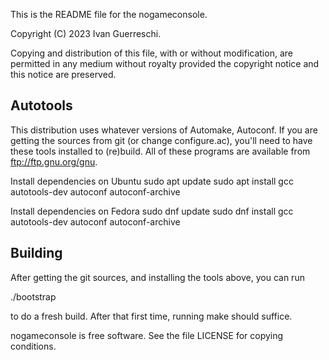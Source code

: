 This is the README file for the nogameconsole.

Copyright (C) 2023 Ivan Guerreschi.

Copying and distribution of this file, with or without modification,
are permitted in any medium without royalty provided the copyright
notice and this notice are preserved.

Autotools
---------

This distribution uses whatever versions of Automake, Autoconf.
If you are getting the sources from git (or change configure.ac), you'll
need to have these tools installed to (re)build.
All of these programs are available from
ftp://ftp.gnu.org/gnu.

Install dependencies on Ubuntu
sudo apt update
sudo apt install gcc autotools-dev autoconf autoconf-archive

Install dependencies on Fedora
sudo dnf update
sudo dnf install gcc autotools-dev autoconf autoconf-archive

Building
--------

After getting the git sources, and installing the tools above, you
can run

  ./bootstrap

to do a fresh build.  After that first time, running make should suffice.

nogameconsole is free software. See the file LICENSE for copying conditions.